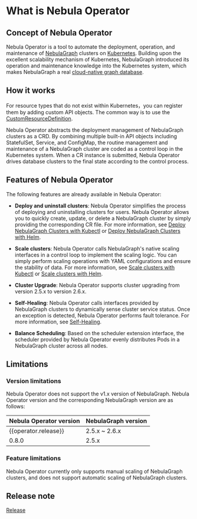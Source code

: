 # What is Nebula Operator

## Concept of Nebula Operator

Nebula Operator is a tool to automate the deployment, operation, and maintenance of [NebulaGraph](https://github.com/vesoft-inc/nebula) clusters on [Kubernetes](https://kubernetes.io). Building upon the excellent scalability mechanism of Kubernetes, NebulaGraph introduced its operation and maintenance knowledge into the Kubernetes system, which makes NebulaGraph a real [cloud-native graph database](https://www.nebula-cloud.io/).

## How it works

For resource types that do not exist within Kubernetes，you can register them by adding custom API objects. The common way is to use the [CustomResourceDefinition](https://kubernetes.io/docs/concepts/extend-kubernetes/api-extension/custom-resources/#customresourcedefinitions).

Nebula Operator abstracts the deployment management of NebulaGraph clusters as a CRD. By combining multiple built-in API objects including StatefulSet, Service, and ConfigMap, the routine management and maintenance of a NebulaGraph cluster are coded as a control loop in the Kubernetes system. When a CR instance is submitted, Nebula Operator drives database clusters to the final state according to the control process.

## Features of Nebula Operator

The following features are already available in Nebula Operator:

- **Deploy and uninstall clusters**: Nebula Operator simplifies the process of deploying and uninstalling clusters for users. Nebula Operator allows you to quickly create, update, or delete a NebulaGraph cluster by simply providing the corresponding CR file. For more information, see [Deploy NebulaGraph Clusters with Kubectl](3.deploy-nebula-graph-cluster/3.1create-cluster-with-kubectl.md) or [Deploy NebulaGraph Clusters with Helm](3.deploy-nebula-graph-cluster/3.2create-cluster-with-helm.md).
  
- **Scale clusters**: Nebula Operator calls NebulaGraph's native scaling interfaces in a control loop to implement the scaling logic. You can simply perform scaling operations with YAML configurations and ensure the stability of data. For more information, see [Scale clusters with Kubectl](3.deploy-nebula-graph-cluster/3.1create-cluster-with-kubectl.md) or [Scale clusters with Helm](3.deploy-nebula-graph-cluster/3.2create-cluster-with-helm.md).
  
- **Cluster Upgrade**: Nebula Operator supports cluster upgrading from version 2.5.x to version 2.6.x.
  
- **Self-Healing**: Nebula Operator calls interfaces provided by NebulaGraph clusters to dynamically sense cluster service status. Once an exception is detected, Nebula Operator performs fault tolerance. For more information, see [Self-Healing](5.operator-failover.md).
  
- **Balance Scheduling**: Based on the scheduler extension interface, the scheduler provided by Nebula Operator evenly distributes Pods in a NebulaGraph cluster across all nodes.

## Limitations

### Version limitations

Nebula Operator does not support the v1.x version of NebulaGraph. Nebula Operator version and the corresponding NebulaGraph version are as follows:

| Nebula Operator version | NebulaGraph version |
| ------------------- | ---------------- |
| {{operator.release}}| 2.5.x ~ 2.6.x |
|0.8.0|2.5.x|

### Feature limitations

Nebula Operator currently only supports manual scaling of NebulaGraph clusters, and does not support automatic scaling of NebulaGraph clusters.

## Release note

[Release](https://github.com/vesoft-inc/nebula-operator/releases/tag/{{operator.branch}})